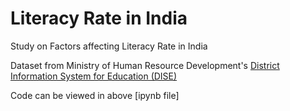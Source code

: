 # Literacy Rate in India
Study on Factors affecting Literacy Rate in India

Dataset from Ministry of Human Resource Development's [District Information System for Education (DISE)](http://udise.in/src.htm)

Code can be viewed in above [ipynb file] 

